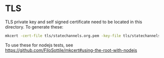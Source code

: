 # TLS

TLS private key and self signed certificate need to be located in this directory. To generate these:

```bash
mkcert -cert-file tls/statechannels.org.pem -key-file tls/statechannels.org_key.pem statechannels.org localhost 127.0.0.1 ::1
```

To use these for nodejs tests, see https://github.com/FiloSottile/mkcert#using-the-root-with-nodejs
